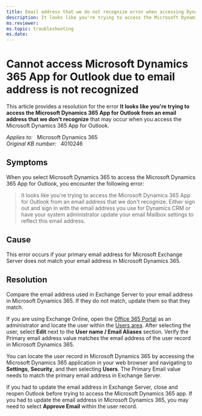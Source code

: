 ```yaml
---
title: Email address that we do not recognize error when accessing Dynamics 365 App for Outlook
description: It looks like you're trying to access the Microsoft Dynamics 365 App for Outlook from an email address that we don't recognize - this error occurs when you try to access the Microsoft Dynamics 365 App for Outlook. Provides a resolution.
ms.reviewer:  
ms.topic: troubleshooting
ms.date: 
---
```

# Cannot access Microsoft Dynamics 365 App for Outlook due to email address is not recognized

This article provides a resolution for the error **It looks like you're trying to access the Microsoft Dynamics 365 App for Outlook from an email address that we don't recognize** that may occur when you access the Microsoft Dynamics 365 App for Outlook.

_Applies to:_ &nbsp; Microsoft Dynamics 365  
_Original KB number:_ &nbsp; 4010246

## Symptoms

When you select Microsoft Dynamics 365 to access the Microsoft Dynamics 365 App for Outlook, you encounter the following error:

> It looks like you're trying to access the Microsoft Dynamics 365 App for Outlook from an email address that we don't recognize. Either sign out and sign in with the email address you use for Dynamics CRM or have your system administrator update your email Mailbox settings to reflect this email address.

## Cause

This error occurs if your primary email address for Microsoft Exchange Server does not match your email address in Microsoft Dynamics 365.

## Resolution

Compare the email address used in Exchange Server to your email address in Microsoft Dynamics 365. If they do not match, update them so that they match.

If you are using Exchange Online, open the [Office 365 Portal](https://portal.office.com) as an administrator and locate the user within the [Users area](https://portal.office.com/adminportal/home#/users). After selecting the user, select **Edit** next to the **User name / Email Aliases** section. Verify the Primary email address value matches the email address of the user record in Microsoft Dynamics 365.

You can locate the user record in Microsoft Dynamics 365 by accessing the Microsoft Dynamics 365 application in your web browser and navigating to **Settings**, **Security**, and then selecting **Users**. The Primary Email value needs to match the primary email address in Exchange Server.

If you had to update the email address in Exchange Server, close and reopen Outlook before trying to access the Microsoft Dynamics 365 app. If you had to update the email address in Microsoft Dynamics 365, you may need to select **Approve Email** within the user record.
